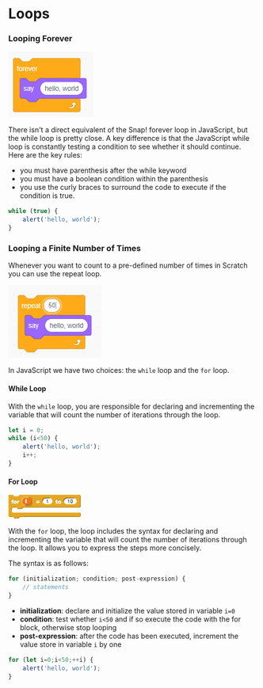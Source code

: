 # Loops

### Looping Forever

![](../.gitbook/assets/image%20%28132%29.png)

There isn't a direct equivalent of the Snap! forever loop in JavaScript, but the while loop is pretty close. A key difference is that the  JavaScript while loop is constantly testing a condition to see whether it should continue. Here are the key rules:

* you must have parenthesis after the while keyword
* you must have a boolean condition within the parenthesis
* you use the curly braces to surround the code to execute if the condition is true.

```javascript
while (true) {
    alert('hello, world');
}
```

### Looping a Finite Number of Times

Whenever you want to count to a pre-defined number of times in Scratch you can use the repeat loop.

![](../.gitbook/assets/image%20%2816%29.png)

In JavaScript we have two choices: the `while` loop and the `for` loop.

#### While Loop

With the `while` loop, you are responsible for declaring and incrementing the variable that will count the number of iterations through the loop.

```javascript
let i = 0;
while (i<50) {
    alert('hello, world');
    i++;
}
```

#### For Loop

![](../.gitbook/assets/image%20%2841%29.png)

With the `for` loop, the loop includes the syntax for declaring and incrementing the variable that will count the number of iterations through the loop. It allows you to express the steps more concisely.

The syntax is as follows:

```javascript
for (initialization; condition; post-expression) {
    // statements
}
```

* **initialization**: declare and initialize the value stored in variable `i=0`
* **condition**: test whether `i<50` and if so execute the code with the for block, otherwise stop looping
* **post-expression**: after the code has been executed, increment the value store in variable `i` by one

```javascript
for (let i=0;i<50;++i) {
    alert('hello, world');
}
```

